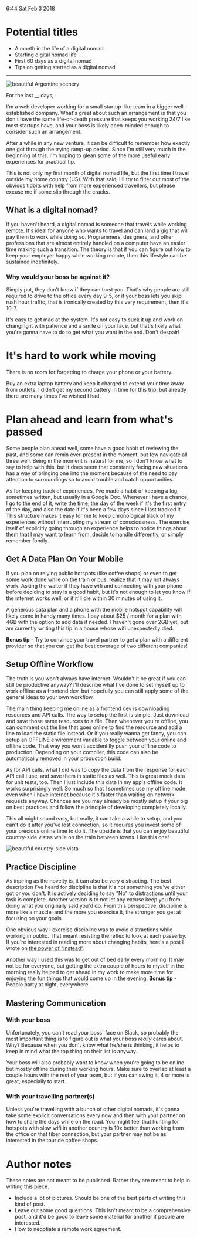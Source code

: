 6:44 Sat Feb 3 2018

# Potential titles

- A month in the life of a digital nomad
- Starting digital nomad life
- First 60 days as a digital nomad
- Tips on getting started as a digital nomad

---

![beautiful Argentine scenery]()

For the last __ days, 

I'm a web developer working for a small startup-like team in a bigger well-established company. What's great about such an arrangement is that you don't have the same life-or-death pressure that keeps you working 24/7 like most startups have, and your boss is likely open-minded enough to consider such an arrangement.

After a while in any new venture, it can be difficult to remember how exactly one got through the trying ramp-up period. Since I'm still very much in the beginning of this, I'm hoping to glean some of the more useful early experiences for practical tip.

This is not only my first month of digital nomad life, but the first time I travel outside my home country (US). With that said, I'll try to filter out most of the obvious tidbits with help from more experienced travellers, but please excuse me if some slip through the cracks.

## What is a digital nomad?

If you haven't heard, a digital nomad is someone that travels while working remote. It's ideal for anyone who wants to travel and can land a gig that will pay them to work while doing so. Programmers, designers, and other professions that are almost entirely handled on a computer have an easier time making such a transition. The theory is that if you can figure out how to keep your employer happy while working remote, then this lifestyle can be sustained indefinitely.

### Why would your boss be against it?

Simply put, they don't know if they can trust you. That's why people are still required to drive to the office every day 9-5, or if your boss lets you skip rush hour traffic, that is ironically created by this very requirement, then it's 10-7.

It's easy to get mad at the system. It's not easy to suck it up and work on changing it with patience and a smile on your face, but that's likely what you're gonna have to do to get what you want in the end. Don't despair!

# It's hard to work while moving

There is no room for forgetting to charge your phone or your battery.

Buy an extra laptop battery and keep it charged to extend your time away from outlets. I didn't get my second battery in time for this trip, but already there are many times I've wished I had.

# Plan ahead and learn from what's passed

Some people plan ahead well, some have a good habit of reviewing the past, and some can remin ever-present in the moment, but few navigate all three well. Being in the moment is natural for me, so I don't know what to say to help with this, but it does seem that constantly facing new situations has a way of bringing one into the moment because of the need to pay attention to surroundings so to avoid trouble and catch opportunities.

As for keeping track of experiences, I've made a habit of keeping a log, sometimes written, but usually in a Google Doc. Whenever I have a chance, I go to the end of it, write the time, the day of the week if it's the first entry of the day, and also the date if it's been a few days since I last tracked it. This structure makes it easy for me to keep chronological track of my experiences without interrupting my stream of consciousness. The exercise itself of explicitly going through an experience helps to notice things about them that I may want to learn from, decide to handle differently, or simply remember fondly.

## Get A Data Plan On Your Mobile

If you plan on relying public hotspots (like coffee shops) or even to get some work done while on the train or bus, realize that it may not always work. Asking the waiter if they have wifi and connecting with your phone before deciding to stay is a good habit, but it's not enough to let you know if the internet works well, or if it'll die within 30 minutes of using it.

A generous data plan and a phone with the mobile hotspot capability will likely come in handy many times. I pay about $25 / month for a plan with 4GB with the option to add data if needed. I haven't gone over 2GB yet, but am currently writing this tip in a house whose wifi unexpectedly died.

**Bonus tip** - Try to convince your travel partner to get a plan with a different provider so that you can get the best coverage of two different companies!

## Setup Offline Workflow

The truth is you won't always have internet. Wouldn't it be great if you can still be productive anyway? I'll describe what I've done to set myself up to work offline as a frontend dev, but hopefully you can still apply some of the general ideas to your own workflow.

The main thing keeping me online as a frontend dev is downloading resources and API calls. The way to setup the first is simple. Just download and save those same resources to a file. Then whenever you're offline, you can comment out the line that goes online to find the resource and add a line to load the static file instead. Or if you really wanna get fancy, you can setup an OFFLINE environment variable to toggle between your online and offline code. That way you won't accidentilly push your offline code to production. Depending on your compiler, this code can also be automatically removed in your production build.

As for API calls, what I did was to copy the data from the response for each API call I use, and save them in static files as well. This is great mock data for unit tests, too. Then I just include this data in my app's offline code. It works surprisingly well. So much so that I sometimes use my offline mode even when I have internet because it's faster than waiting on network requests anyway. Chances are you may already be mostly setup if your big on best practices and follow the principle of developing completely locally.

This all might sound easy, but really, it can take a while to setup, and you can't do it after you've lost connection, so it requires you invest some of your precious online time to do it. The upside is that you can enjoy beautiful country-side vistas while on the train between towns. Like this one!

![beautiful country-side vista]()

## Practice Discipline

As inpiring as the novelty is, it can also be very distracting. The best description I've heard for discipline is that it's not something you've either got or you don't. It is actively deciding to say "No" to distractions until your task is complete. Another version is to not let any excuse keep you from doing what you originally said you'd do. From this perspective, discipline is more like a muscle, and the more you exercise it, the stronger you get at focusing on your goals.

One obvious way I exercise discipline was to avoid distractions while working in public. That meant resisting the reflex to look at each passerby. If you're interested in reading more about changing habits, here's a post I wrote on [the power of "instead"]().

Another way I used this was to get out of bed early every morning. It may not be for everyone, but getting the extra couple of hours to myself in the morning really helped to get ahead in my work to make more time for enjoying the fun things that would come up in the evening. **Bonus tip** - People party at night, everywhere.

## Mastering Communication

### With your boss

Unfortunately, you can't read your boss' face on Slack, so probably the most important thing is to figure out is what your boss *really* cares about. Why? Because when you don't know what he/she is thinking, it helps to keep in mind what the top thing on their list is anyway.

Your boss will also probably want to know when you're going to be online but mostly offline during their working hours. Make sure to overlap at least a couple hours with the rest of your team, but if you can swing it, 4 or more is great, especially to start.

### With your travelling partner(s)

Unless you're travelling with a bunch of other digital nomads, it's gonna take some explicit conversations every now and then with your partner on how to share the days while on the road. You might feel that hunting for hotspots with slow wifi in another country is 10x better than working from the office on that fiber connection, but your partner may not be as interested in the tour de coffee shops.

# Author notes

These notes are not meant to be published. Rather they are meant to help in writing this piece.

- Include a lot of pictures. Should be one of the best parts of writing this kind of post.
- Leave out some good questions. This isn't meant to be a comprehensive post, and it'd be good to leave some material for another if people are interested.
 - How to negotiate a remote work agreement.
